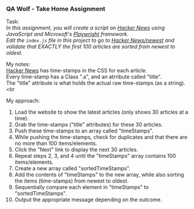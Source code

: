 <h3>QA Wolf - Take Home Assignment</h3>

Task:<br>
<i>In this assignment, you will create a script on [Hacker News](https://news.ycombinator.com/) using JavaScript and Microsoft's [Playwright](https://playwright.dev/) framework.</i><br>
<i>Edit the `index.js` file in this project to go to [Hacker News/newest](https://news.ycombinator.com/newest) and validate that EXACTLY the first 100 articles are sorted from newest to oldest.</i><br>

My notes:<br>
[Hacker News](https://news.ycombinator.com/newest) has time-stamps in the CSS for each article.<br>
Every time-stamp has a Class ".a", and an atrribute called "title".<br>
The "title" attribute is what holds the actual raw time-stamps (as a string).<br

My approach:<br>
1. Load the website to show the latest articles (only shows 30 articles at a time).<br>
2. Grab the time-stamps ("title" attributes) for these 30 articles.<br>
3. Push these time-stamps to an array called "timeStamps".<br>
4. While pushing the time-stamps, check for duplicates and that there are no more than 100 items/elements.<br>
5. Click the "Next" link to display the next 30 articles.<br>
6. Repeat steps 2, 3, and 4 until the "timeStamps" array contains 100 items/elements.<br>
7. Create a new array called "sortedTimeStamps".<br>
8. Add the contents of "timeStamps" to the new array, while also sorting the items (time-stamps) from newest to oldest.<br>
9. Sequentially compare each element in "timeStamps" to "sortedTimeStamps".<br>
10. Output the appropriate message depending on the outcome.<br>
